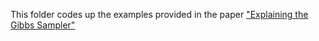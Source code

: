 This folder codes up the examples provided in the paper ["Explaining the Gibbs Sampler"](http://biostat.jhsph.edu/~mmccall/articles/casella_1992.pdf)
